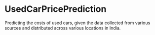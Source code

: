 # UsedCarPricePrediction
Predicting the costs of used cars, given the data collected from various sources and distributed across various locations in India.
